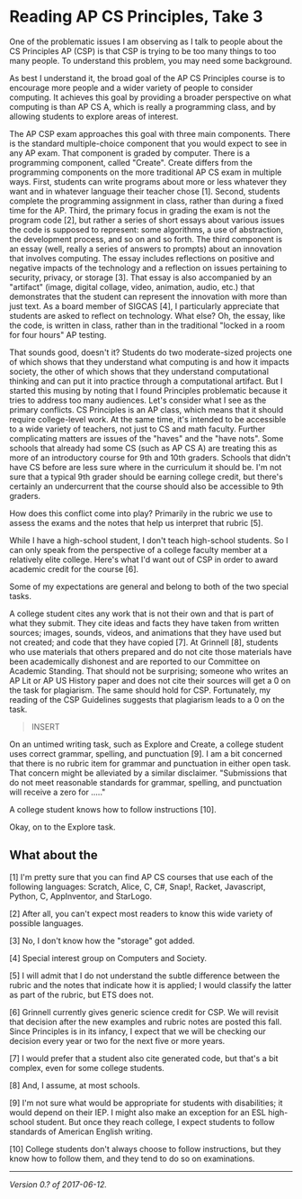 Reading AP CS Principles, Take 3
================================

One of the problematic issues I am observing as I talk to people about the
CS Principles AP (CSP) is that CSP is trying to be too many things to too
many people.  To understand this problem, you may need some background.

As best I understand it, the broad goal of the AP CS Principles course
is to encourage more people and a wider variety of people to consider
computing.  It achieves this goal by providing a broader perspective
on what computing is than AP CS A, which is really a programming class,
and by allowing students to explore areas of interest.

The AP CSP exam approaches this goal with three main components.  There is
the standard multiple-choice component that you would expect to see in any
AP exam.  That component is graded by computer.  There is a programming
component, called "Create".  Create differs from the programming
components on the more traditional AP CS exam in multiple ways.  First,
students can write programs about more or less whatever they want and
in whatever language their teacher chose [1].  Second, students complete
the programming assignment in class, rather than during a fixed time for
the AP.  Third, the primary focus in grading the exam is not the program
code [2], but rather a series of short essays about various issues the
code is supposed to represent: some algorithms, a use of abstraction,
the development process, and so on and so forth.  The third component is
an essay (well, really a series of answers to prompts) about an innovation
that involves computing.  The essay includes reflections on positive and
negative impacts of the technology and a reflection on issues pertaining
to security, privacy, or storage [3].  That essay is also accompanied
by an "artifact" (image, digital collage, video, animation, audio,
etc.) that demonstrates that the student can represent the innovation
with more than just text.  As a board member of SIGCAS [4], I particularly
appreciate that students are asked to reflect on technology.  What else?
Oh, the essay, like the code, is written in class, rather than in the
traditional "locked in a room for four hours" AP testing.

That sounds good, doesn't it?  Students do two moderate-sized projects one
of which shows that they understand what computing is and how it impacts
society, the other of which shows that they understand computational
thinking and can put it into practice through a computational artifact.
But I started this musing by noting that I found Principles problematic
because it tries to address too many audiences.  Let's consider what
I see as the primary conflicts.  CS Principles is an AP class, which
means that it should require college-level work.  At the same time,
it's intended to be accessible to a wide variety of teachers, not just
to CS and math faculty.  Further complicating matters are issues of the
"haves" and the "have nots".  Some schools that already had some CS
(such as AP CS A) are treating this as more of an introductory course
for 9th and 10th graders.  Schools that didn't have CS before are less
sure where in the curriculum it should be.  I'm not sure that a typical
9th grader should be earning college credit, but there's certainly an
undercurrent that the course should also be accessible to 9th graders.

How does this conflict come into play?  Primarily in the rubric we use
to assess the exams and the notes that help us interpret that rubric [5].

While I have a high-school student, I don't teach high-school students.
So I can only speak from the perspective of a college faculty member at
a relatively elite college.  Here's what I'd want out of CSP in order
to award academic credit for the course [6].

Some of my expectations are general and belong to both of the two
special tasks.

A college student cites any work that is not their own and that is part
of what they submit.  They cite ideas and facts they have taken from
written sources; images, sounds, videos, and animations that they have
used but not created; and code that they have copied [7].  At Grinnell
[8], students who use materials that others prepared and do not cite
those materials have been academically dishonest and are reported to
our Committee on Academic Standing.  That should not be surprising;
someone who writes an AP Lit or AP US History paper and does not cite
their sources will get a 0 on the task for plagiarism.  The same should
hold for CSP.  Fortunately, my reading of the CSP Guidelines suggests
that plagiarism leads to a 0 on the task.

> INSERT

On an untimed writing task, such as Explore and Create, a college student
uses correct grammar, spelling, and punctuation [9].  I am a bit concerned that
there is no rubric item for grammar and punctuation in either open task.
That concern might be alleviated by a similar disclaimer.  "Submissions
that do not meet reasonable standards for grammar, spelling, and punctuation
will receive a zero for ....."

A college student knows how to follow instructions [10].

Okay, on to the Explore task.

What about the 
---

[1] I'm pretty sure that you can find AP CS courses that use each of
the following languages: Scratch, Alice, C, C#, Snap!, Racket, Javascript,
Python, C, AppInventor, and StarLogo.

[2] After all, you can't expect most readers to know this wide variety of
possible languages.

[3] No, I don't know how the "storage" got added.

[4] Special interest group on Computers and Society.

[5] I will admit that I do not understand the subtle difference between
the rubric and the notes that indicate how it is applied; I would classify
the latter as part of the rubric, but ETS does not.

[6] Grinnell currently gives generic science credit for CSP.  We will
revisit that decision after the new examples and rubric notes are posted
this fall.  Since Principles is in its infancy, I expect that we will be
checking our decision every year or two for the next five or more years.

[7] I would prefer that a student also cite generated code, but that's
a bit complex, even for some college students.

[8] And, I assume, at most schools.

[9] I'm not sure what would be appropriate for students with disabilities;
it would depend on their IEP.  I might also make an exception for an ESL
high-school student.  But once they reach college, I expect students to
follow standards of American English writing.

[10] College students don't always choose to follow instructions, but they
know how to follow them, and they tend to do so on examinations.

---

*Version 0.? of 2017-06-12.*
